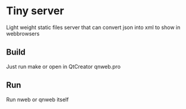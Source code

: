 # Tiny server
Light weight static files server 
that can convert json into xml to show in webbrowsers

## Build
Just run make or open in QtCreator qnweb.pro

## Run
Run nweb or qnweb itself
